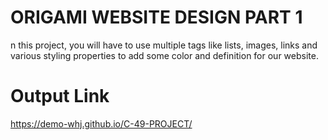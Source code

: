 # ORIGAMI WEBSITE DESIGN PART 1
n this project, you will have to use multiple tags like lists, images, links and various styling properties to add some color and definition for our website.


# Output Link
https://demo-whj.github.io/C-49-PROJECT/
